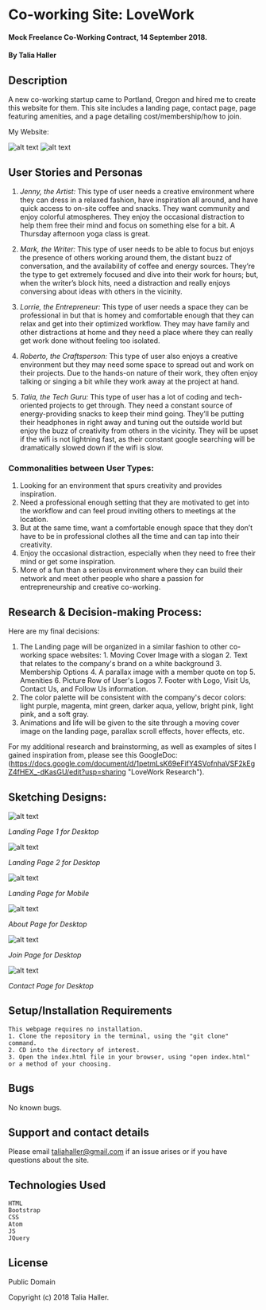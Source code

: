 # Co-working Site: LoveWork

#### Mock Freelance Co-Working Contract, 14 September 2018.
#### By Talia Haller

## Description

A new co-working startup came to Portland, Oregon and hired me to create this website for them. This site includes a landing page, contact page, page featuring amenities, and a page detailing cost/membership/how to join.

My Website:

![alt text](img/nikeTalia1.JPG)
![alt text](img/nikeTalia2.JPG)


## User Stories and Personas

1. *Jenny, the Artist:* This type of user needs a creative environment where they can dress in a relaxed fashion, have inspiration all around, and have quick access to on-site coffee and snacks. They want community and enjoy colorful atmospheres. They enjoy the occasional distraction to help them free their mind and focus on something else for a bit. A Thursday afternoon yoga class is great.

2. *Mark, the Writer:* This type of user needs to be able to focus but enjoys the presence of others working around them, the distant buzz of conversation, and the availability of coffee and energy sources. They’re the type to get extremely focused and dive into their work for hours; but, when the writer’s block hits, need a distraction and really enjoys conversing about ideas with others in the vicinity.

3. *Lorrie, the Entrepreneur:* This type of user needs a space they can be professional in but that is homey and comfortable enough that they can relax and get into their optimized workflow. They may have family and other distractions at home and they need a place where they can really get work done without feeling too isolated.

4. *Roberto, the Craftsperson:* This type of user also enjoys a creative environment but they may need some space to spread out and work on their projects. Due to the hands-on nature of their work, they often enjoy talking or singing a bit while they work away at the project at hand.

5. *Talia, the Tech Guru:* This type of user has a lot of coding and tech-oriented projects to get through. They need a constant source of energy-providing snacks to keep their mind going. They’ll be putting their headphones in right away and tuning out the outside world but enjoy the buzz of creativity from others in the vicinity. They will be upset if the wifi is not lightning fast, as their constant google searching will be dramatically slowed down if the wifi is slow.

### Commonalities between User Types:
  1. Looking for an environment that spurs creativity and provides inspiration.
  2. Need a professional enough setting that they are motivated to get into the workflow and can feel proud inviting others to meetings at the location.
  3. But at the same time, want a comfortable enough space that they don’t have to be in professional clothes all the time and can tap into their creativity.
  4. Enjoy the occasional distraction, especially when they need to free their mind or get some inspiration.
  5. More of a fun than a serious environment where they can build their network and meet other people who share a passion for entrepreneurship and creative co-working.

## Research & Decision-making Process:

Here are my final decisions:
1. The Landing page will be organized in a similar fashion to other co-working space websites: 1. Moving Cover Image with a slogan 2. Text that relates to the company's brand on a white background 3. Membership Options 4. A parallax image with a member quote on top 5. Amenities 6. Picture Row of User's Logos 7. Footer with Logo, Visit Us, Contact Us, and Follow Us information.
2. The color palette will be consistent with the company's decor colors: light purple, magenta, mint green, darker aqua, yellow, bright pink, light pink, and a soft gray.
3. Animations and life will be given to the site through a moving cover image on the landing page, parallax scroll effects, hover effects, etc.

For my additional research and brainstorming, as well as examples of sites I gained inspiration from, please see this GoogleDoc: (https://docs.google.com/document/d/1petmLsK69eFifY4SVofnhaVSF2kEgZ4fHEX_-dKasGU/edit?usp=sharing "LoveWork Research").

## Sketching Designs:

![alt text](img/sketch1.jpg)

*Landing Page 1 for Desktop*

![alt text](img/sketch2.jpg)

*Landing Page 2 for Desktop*

![alt text](img/sketch3.jpg)

*Landing Page for Mobile*

![alt text](img/sketch4.jpg)

*About Page for Desktop*

![alt text](img/sketch5.jpg)

*Join Page for Desktop*

![alt text](img/sketch6.jpg)

*Contact Page for Desktop*

## Setup/Installation Requirements

    This webpage requires no installation.
    1. Clone the repository in the terminal, using the "git clone" command.
    2. CD into the directory of interest.
    3. Open the index.html file in your browser, using "open index.html" or a method of your choosing.

## Bugs

No known bugs.

## Support and contact details

Please email taliahaller@gmail.com if an issue arises or if you have questions about the site.

## Technologies Used

    HTML
    Bootstrap
    CSS
    Atom
    JS
    JQuery

## License

Public Domain

Copyright (c) 2018 Talia Haller.
